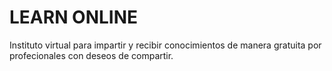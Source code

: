# LEARN ONLINE #

Instituto virtual para impartir y recibir conocimientos de manera gratuita por profecionales con deseos de compartir.
